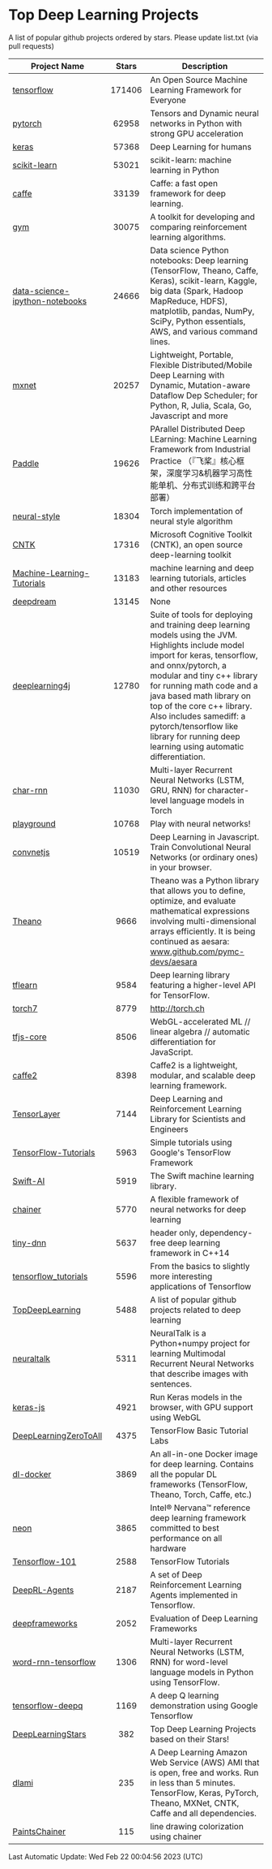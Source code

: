 # Top Deep Learning Projects
A list of popular github projects ordered by stars.
Please update list.txt (via pull requests)

|Project Name| Stars | Description |
| ---------- |:-----:| ----------- |
| [tensorflow](https://github.com/tensorflow/tensorflow) | 171406 | An Open Source Machine Learning Framework for Everyone |
| [pytorch](https://github.com/pytorch/pytorch) | 62958 | Tensors and Dynamic neural networks in Python with strong GPU acceleration |
| [keras](https://github.com/keras-team/keras) | 57368 | Deep Learning for humans |
| [scikit-learn](https://github.com/scikit-learn/scikit-learn) | 53021 | scikit-learn: machine learning in Python |
| [caffe](https://github.com/BVLC/caffe) | 33139 | Caffe: a fast open framework for deep learning. |
| [gym](https://github.com/openai/gym) | 30075 | A toolkit for developing and comparing reinforcement learning algorithms. |
| [data-science-ipython-notebooks](https://github.com/donnemartin/data-science-ipython-notebooks) | 24666 | Data science Python notebooks: Deep learning (TensorFlow, Theano, Caffe, Keras), scikit-learn, Kaggle, big data (Spark, Hadoop MapReduce, HDFS), matplotlib, pandas, NumPy, SciPy, Python essentials, AWS, and various command lines. |
| [mxnet](https://github.com/apache/mxnet) | 20257 | Lightweight, Portable, Flexible Distributed/Mobile Deep Learning with Dynamic, Mutation-aware Dataflow Dep Scheduler; for Python, R, Julia, Scala, Go, Javascript and more |
| [Paddle](https://github.com/PaddlePaddle/Paddle) | 19626 | PArallel Distributed Deep LEarning: Machine Learning Framework from Industrial Practice （『飞桨』核心框架，深度学习&机器学习高性能单机、分布式训练和跨平台部署） |
| [neural-style](https://github.com/jcjohnson/neural-style) | 18304 | Torch implementation of neural style algorithm |
| [CNTK](https://github.com/microsoft/CNTK) | 17316 | Microsoft Cognitive Toolkit (CNTK), an open source deep-learning toolkit |
| [Machine-Learning-Tutorials](https://github.com/ujjwalkarn/Machine-Learning-Tutorials) | 13183 | machine learning and deep learning tutorials, articles and other resources  |
| [deepdream](https://github.com/google/deepdream) | 13145 | None |
| [deeplearning4j](https://github.com/deeplearning4j/deeplearning4j) | 12780 | Suite of tools for deploying and training deep learning models using the JVM. Highlights include model import for keras, tensorflow, and onnx/pytorch, a modular and tiny c++ library for running math code and a java based math library on top of the core c++ library. Also includes samediff: a pytorch/tensorflow like library for running deep learning using automatic differentiation. |
| [char-rnn](https://github.com/karpathy/char-rnn) | 11030 | Multi-layer Recurrent Neural Networks (LSTM, GRU, RNN) for character-level language models in Torch |
| [playground](https://github.com/tensorflow/playground) | 10768 | Play with neural networks! |
| [convnetjs](https://github.com/karpathy/convnetjs) | 10519 | Deep Learning in Javascript. Train Convolutional Neural Networks (or ordinary ones) in your browser. |
| [Theano](https://github.com/Theano/Theano) | 9666 | Theano was a Python library that allows you to define, optimize, and evaluate mathematical expressions involving multi-dimensional arrays efficiently. It is being continued as aesara: www.github.com/pymc-devs/aesara |
| [tflearn](https://github.com/tflearn/tflearn) | 9584 | Deep learning library featuring a higher-level API for TensorFlow. |
| [torch7](https://github.com/torch/torch7) | 8779 | http://torch.ch |
| [tfjs-core](https://github.com/tensorflow/tfjs-core) | 8506 | WebGL-accelerated ML // linear algebra // automatic differentiation for JavaScript. |
| [caffe2](https://github.com/facebookarchive/caffe2) | 8398 | Caffe2 is a lightweight, modular, and scalable deep learning framework. |
| [TensorLayer](https://github.com/tensorlayer/TensorLayer) | 7144 | Deep Learning and Reinforcement Learning Library for Scientists and Engineers  |
| [TensorFlow-Tutorials](https://github.com/nlintz/TensorFlow-Tutorials) | 5963 | Simple tutorials using Google's TensorFlow Framework |
| [Swift-AI](https://github.com/Swift-AI/Swift-AI) | 5919 | The Swift machine learning library. |
| [chainer](https://github.com/chainer/chainer) | 5770 | A flexible framework of neural networks for deep learning |
| [tiny-dnn](https://github.com/tiny-dnn/tiny-dnn) | 5637 | header only, dependency-free deep learning framework in C++14 |
| [tensorflow_tutorials](https://github.com/pkmital/tensorflow_tutorials) | 5596 | From the basics to slightly more interesting applications of Tensorflow |
| [TopDeepLearning](https://github.com/aymericdamien/TopDeepLearning) | 5488 | A list of popular github projects related to deep learning |
| [neuraltalk](https://github.com/karpathy/neuraltalk) | 5311 | NeuralTalk is a Python+numpy project for learning Multimodal Recurrent Neural Networks that describe images with sentences. |
| [keras-js](https://github.com/transcranial/keras-js) | 4921 | Run Keras models in the browser, with GPU support using WebGL |
| [DeepLearningZeroToAll](https://github.com/hunkim/DeepLearningZeroToAll) | 4375 | TensorFlow Basic Tutorial Labs |
| [dl-docker](https://github.com/floydhub/dl-docker) | 3869 | An all-in-one Docker image for deep learning. Contains all the popular DL frameworks (TensorFlow, Theano, Torch, Caffe, etc.) |
| [neon](https://github.com/NervanaSystems/neon) | 3865 | Intel® Nervana™ reference deep learning framework committed to best performance on all hardware |
| [Tensorflow-101](https://github.com/sjchoi86/Tensorflow-101) | 2588 | TensorFlow Tutorials |
| [DeepRL-Agents](https://github.com/awjuliani/DeepRL-Agents) | 2187 | A set of Deep Reinforcement Learning Agents implemented in Tensorflow. |
| [deepframeworks](https://github.com/zer0n/deepframeworks) | 2052 | Evaluation of Deep Learning Frameworks |
| [word-rnn-tensorflow](https://github.com/hunkim/word-rnn-tensorflow) | 1306 | Multi-layer Recurrent Neural Networks (LSTM, RNN) for word-level language models in Python using TensorFlow. |
| [tensorflow-deepq](https://github.com/siemanko/tensorflow-deepq) | 1169 | A deep Q learning demonstration using Google Tensorflow |
| [DeepLearningStars](https://github.com/hunkim/DeepLearningStars) | 382 | Top Deep Learning Projects based on their Stars! |
| [dlami](https://github.com/ritchieng/dlami) | 235 | A Deep Learning Amazon Web Service (AWS) AMI that is open, free and works. Run in less than 5 minutes. TensorFlow, Keras, PyTorch, Theano, MXNet, CNTK, Caffe and all dependencies. |
| [PaintsChainer](https://github.com/taizan/PaintsChainer) | 115 | line drawing colorization using chainer |

Last Automatic Update: Wed Feb 22 00:04:56 2023 (UTC)
